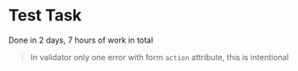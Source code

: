 # Test Task

Done in 2 days, 7 hours of work in total

> In validator only one error with form `action` attribute, this is intentional

